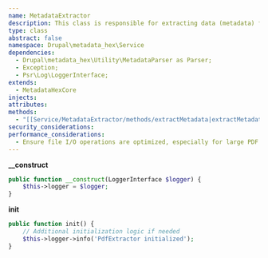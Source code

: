 ```yaml
---
name: MetadataExtractor
description: This class is responsible for extracting data (metadata) from a PDF file using a PdfParser service. It provides mechanisms for loading, parsing, and extracting metadata in compliance with Drupal’s standards.
type: class
abstract: false
namespace: Drupal\metadata_hex\Service
dependencies: 
  - Drupal\metadata_hex\Utility\MetadataParser as Parser;
  - Exception;
  - Psr\Log\LoggerInterface;
extends:
  - MetadataHexCore
injects: 
attributes: 
methods:
  - "[[Service/MetadataExtractor/methods/extractMetadata|extractMetadata]]"
security_considerations: 
performance_considerations:
  - Ensure file I/O operations are optimized, especially for large PDF files
---
```



**__construct**

```php
public function __construct(LoggerInterface $logger) {
    $this->logger = $logger;
}
```

**init**

```php
public function init() {
    // Additional initialization logic if needed
    $this->logger->info('PdfExtractor initialized');
}
```
